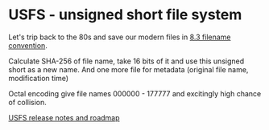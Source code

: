 # USFS - unsigned short file system

Let's trip back to the 80s and save our modern files in [8.3 filename convention](https://en.wikipedia.org/wiki/8.3_filename).

Calculate SHA-256 of file name, take 16 bits of it and use this unsigned short as a new name. And one more file for metadata (original file name, modification time)

Octal encoding give file names 000000 - 177777 and excitingly high chance of collision.

[USFS release notes and roadmap](https://github.com/abalanonline/usfs/releases)
